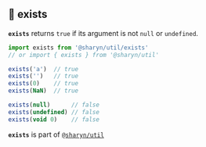 ## 🌹 exists

**`exists`** returns `true` if its argument is not `null` or `undefined`.

```js
import exists from '@sharyn/util/exists'
// or import { exists } from '@sharyn/util'

exists('a')  // true
exists('')   // true
exists(0)    // true
exists(NaN)  // true

exists(null)      // false
exists(undefined) // false
exists(void 0)    // false
```

**`exists`** is part of [`@sharyn/util`](https://github.com/sharynjs/sharyn-util/blob/master/README.md)
